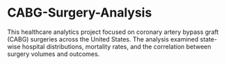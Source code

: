 # CABG-Surgery-Analysis
This healthcare analytics project focused on coronary artery bypass graft (CABG) surgeries across the United States. The analysis examined state-wise hospital distributions, mortality rates, and the correlation between surgery volumes and outcomes. 
